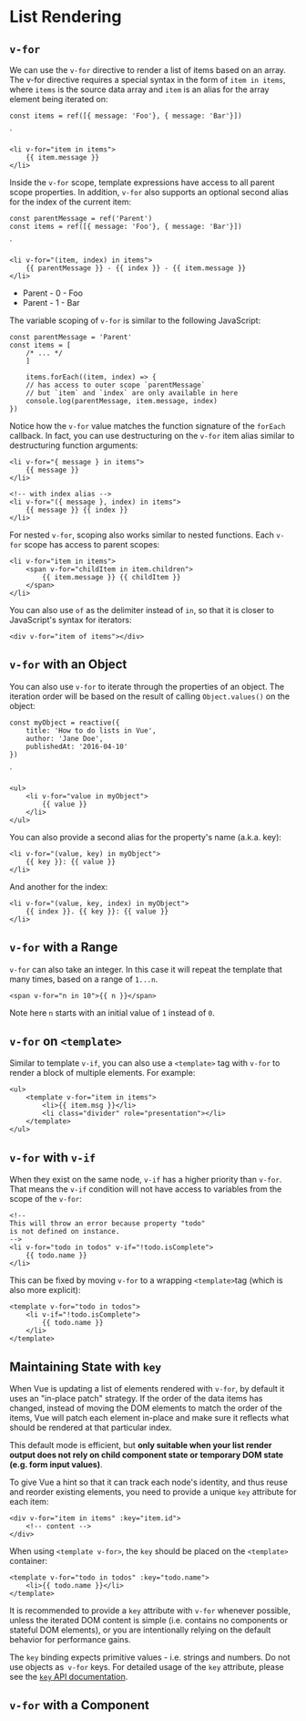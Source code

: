 # List Rendering

## `v-for`

We can use the `v-for` directive to render a list of items based on an array. The v-for directive requires a special syntax in the form of `item in items`, where `items` is the source data array and `item` is an alias for the array element being iterated on:

    const items = ref([{ message: 'Foo'}, { message: 'Bar'}])

`

    <li v-for="item in items">
        {{ item.message }}
    </li>

Inside the `v-for` scope, template expressions have access to all parent scope properties. In addition, `v-for` also supports an optional second alias for the index of the current item:

    const parentMessage = ref('Parent')
    const items = ref([{ message: 'Foo'}, { message: 'Bar'}])

`

    <li v-for="(item, index) in items">
        {{ parentMessage }} - {{ index }} - {{ item.message }}
    </li>

- Parent - 0 - Foo
- Parent - 1 - Bar

The variable scoping of `v-for` is similar to the following JavaScript:

    const parentMessage = 'Parent'
    const items = [
        /* ... */
        ]

        items.forEach((item, index) => {
        // has access to outer scope `parentMessage`
        // but `item` and `index` are only available in here
        console.log(parentMessage, item.message, index)
    })

Notice how the `v-for` value matches the function signature of the `forEach` callback. In fact, you can use destructuring on the `v-for` item alias similar to destructuring function arguments:

    <li v-for="{ message } in items">
        {{ message }}
    </li>

    <!-- with index alias -->
    <li v-for="({ message }, index) in items">
        {{ message }} {{ index }}
    </li>

For nested `v-for`, scoping also works similar to nested functions. Each `v-for` scope has access to parent scopes:

    <li v-for="item in items">
        <span v-for="childItem in item.children">
            {{ item.message }} {{ childItem }}
        </span>
    </li>

You can also use `of` as the delimiter instead of `in`, so that it is closer to JavaScript's syntax for iterators:

    <div v-for="item of items"></div>


## `v-for` with an Object

You can also use `v-for` to iterate through the properties of an object. The iteration order will be based on the result of calling `Object.values()` on the object:

    const myObject = reactive({
        title: 'How to do lists in Vue',
        author: 'Jane Doe',
        publishedAt: '2016-04-10'
    })

`

    <ul>
        <li v-for="value in myObject">
            {{ value }}
        </li>
    </ul>

You can also provide a second alias for the property's name (a.k.a. key):

    <li v-for="(value, key) in myObject">
        {{ key }}: {{ value }}
    </li>

And another for the index:

    <li v-for="(value, key, index) in myObject">
        {{ index }}. {{ key }}: {{ value }}
    </li>

## `v-for` with a Range

`v-for` can also take an integer. In this case it will repeat the template that many times, based on a range of `1...n`.

    <span v-for="n in 10">{{ n }}</span>

Note here `n` starts with an initial value of `1` instead of `0`.

## `v-for` on `<template>`

Similar to template `v-if`, you can also use a `<template>` tag with `v-for` to render a block of multiple elements. For example:

    <ul>
        <template v-for="item in items">
            <li>{{ item.msg }}</li>
            <li class="divider" role="presentation"></li>
        </template>
    </ul>

## `v-for` with `v-if`

When they exist on the same node, `v-if` has a higher priority than `v-for`. That means the `v-if` condition will not have access to variables from the scope of the `v-for`:

    <!--
    This will throw an error because property "todo"
    is not defined on instance.
    -->
    <li v-for="todo in todos" v-if="!todo.isComplete">
        {{ todo.name }}
    </li>

This can be fixed by moving `v-for` to a wrapping `<template>`tag (which is also more explicit):

    <template v-for="todo in todos">
        <li v-if="!todo.isComplete">
            {{ todo.name }}
        </li>
    </template>

## Maintaining State with `key`

When Vue is updating a list of elements rendered with `v-for`, by default it uses an "in-place patch" strategy. If the order of the data items has changed, instead of moving the DOM elements to match the order of the items, Vue will patch each element in-place and make sure it reflects what should be rendered at that particular index.

This default mode is efficient, but **only suitable when your list render output does not rely on child component state or temporary DOM state (e.g. form input values)**.

To give Vue a hint so that it can track each node's identity, and thus reuse and reorder existing elements, you need to provide a unique `key` attribute for each item:

    <div v-for="item in items" :key="item.id">
        <!-- content -->
    </div>

When using `<template v-for>`, the `key` should be placed on the `<template>` container:

    <template v-for="todo in todos" :key="todo.name">
        <li>{{ todo.name }}</li>
    </template>

It is recommended to provide a `key` attribute with `v-for` whenever possible, unless the iterated DOM content is simple (i.e. contains no components or stateful DOM elements), or you are intentionally relying on the default behavior for performance gains.

The `key` binding expects primitive values - i.e. strings and numbers. Do not use objects as` v-for` keys. For detailed usage of the `key` attribute, please see the [`key` API documentation](https://vuejs.org/api/built-in-special-attributes.html#key).

## `v-for` with a Component

